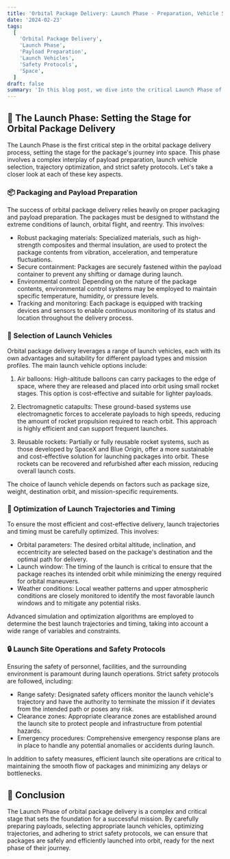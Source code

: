 ```yaml
---
title: 'Orbital Package Delivery: Launch Phase - Preparation, Vehicle Selection, and Operations'
date: '2024-02-23'
tags:
  [
    'Orbital Package Delivery',
    'Launch Phase',
    'Payload Preparation',
    'Launch Vehicles',
    'Safety Protocols',
    'Space',
  ]
draft: false
summary: 'In this blog post, we dive into the critical Launch Phase of orbital package delivery. Learn about the key aspects of payload preparation, launch vehicle selection, trajectory optimization, and the safety protocols that ensure a successful launch.'
---
```


## 🚀 The Launch Phase: Setting the Stage for Orbital Package Delivery

The Launch Phase is the first critical step in the orbital package delivery process, setting the stage for the package's journey into space. This phase involves a complex interplay of payload preparation, launch vehicle selection, trajectory optimization, and strict safety protocols. Let's take a closer look at each of these key aspects.

### 📦 Packaging and Payload Preparation

The success of orbital package delivery relies heavily on proper packaging and payload preparation. The packages must be designed to withstand the extreme conditions of launch, orbital flight, and reentry. This involves:

- Robust packaging materials: Specialized materials, such as high-strength composites and thermal insulation, are used to protect the package contents from vibration, acceleration, and temperature fluctuations.
- Secure containment: Packages are securely fastened within the payload container to prevent any shifting or damage during launch.
- Environmental control: Depending on the nature of the package contents, environmental control systems may be employed to maintain specific temperature, humidity, or pressure levels.
- Tracking and monitoring: Each package is equipped with tracking devices and sensors to enable continuous monitoring of its status and location throughout the delivery process.

### 🎈 Selection of Launch Vehicles

Orbital package delivery leverages a range of launch vehicles, each with its own advantages and suitability for different payload types and mission profiles. The main launch vehicle options include:

1. Air balloons: High-altitude balloons can carry packages to the edge of space, where they are released and placed into orbit using small rocket stages. This option is cost-effective and suitable for lighter payloads.

2. Electromagnetic catapults: These ground-based systems use electromagnetic forces to accelerate payloads to high speeds, reducing the amount of rocket propulsion required to reach orbit. This approach is highly efficient and can support frequent launches.

3. Reusable rockets: Partially or fully reusable rocket systems, such as those developed by SpaceX and Blue Origin, offer a more sustainable and cost-effective solution for launching packages into orbit. These rockets can be recovered and refurbished after each mission, reducing overall launch costs.

The choice of launch vehicle depends on factors such as package size, weight, destination orbit, and mission-specific requirements.

### 🌠 Optimization of Launch Trajectories and Timing

To ensure the most efficient and cost-effective delivery, launch trajectories and timing must be carefully optimized. This involves:

- Orbital parameters: The desired orbital altitude, inclination, and eccentricity are selected based on the package's destination and the optimal path for delivery.
- Launch window: The timing of the launch is critical to ensure that the package reaches its intended orbit while minimizing the energy required for orbital maneuvers.
- Weather conditions: Local weather patterns and upper atmospheric conditions are closely monitored to identify the most favorable launch windows and to mitigate any potential risks.

Advanced simulation and optimization algorithms are employed to determine the best launch trajectories and timing, taking into account a wide range of variables and constraints.

### 🔒 Launch Site Operations and Safety Protocols

Ensuring the safety of personnel, facilities, and the surrounding environment is paramount during launch operations. Strict safety protocols are followed, including:

- Range safety: Designated safety officers monitor the launch vehicle's trajectory and have the authority to terminate the mission if it deviates from the intended path or poses any risk.
- Clearance zones: Appropriate clearance zones are established around the launch site to protect people and infrastructure from potential hazards.
- Emergency procedures: Comprehensive emergency response plans are in place to handle any potential anomalies or accidents during launch.

In addition to safety measures, efficient launch site operations are critical to maintaining the smooth flow of packages and minimizing any delays or bottlenecks.

## 🎯 Conclusion

The Launch Phase of orbital package delivery is a complex and critical stage that sets the foundation for a successful mission. By carefully preparing payloads, selecting appropriate launch vehicles, optimizing trajectories, and adhering to strict safety protocols, we can ensure that packages are safely and efficiently launched into orbit, ready for the next phase of their journey.
